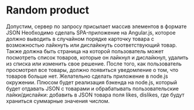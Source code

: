 # Random product
Допустим, сервер по запросу присылает массив элементов в формате JSON
Необходимо сделать SPA-приложение на Angular.js, которое должно выводить в случайном порядке карточку товара с возможностью лайкнуть или дислайкнуть соответствующий товар. Также должна быть страница на которой пользователь может посмотреть список товаров, которые он лайкнул и дислайкнул, удалить из списка или изменить свое решение. После того, как пользователь просмотрел все товары, должно появиться уведомление о том, что товаров больше нет.
Желательно сделать приложение в node.js окружении.
Плюсом будет реализация бэкенда на node.js, который будет отдавать JSON с товарами и обрабатывать пользовательские лайки/дислайки: добавить в JSON товара поля likes, dislikes, где будут храниться суммарные значения числом.
